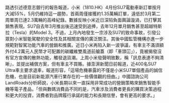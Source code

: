 路透引述德意志銀行的報告報道，小米（1810.HK）4月份SU7電動車新訂單按月大減55%，5月仍維持這一趨勢，首兩周僅接獲約1.35萬輛訂單，遠低於3月第二周單周已達2.3萬輛的高峰紀錄。數據反映小米近日深陷負面輿論漩渦，已打擊其銷售表現。SU7自去年3月推出後迅速受到追捧，去年12月單月銷售甚至超越特斯拉（Tesla）的Model 3。不過，上月內地發生一宗涉及SU7的致命事故，引發公眾對小米智能駕駛的安全性及其相關宣傳的廣泛關注。其後中國監管機構亦進一步規範對智駕功能汽車的營銷和推廣。近日小米再陷入新一波爭議，有車主不滿須額外付4.2萬元人民幣才可配置的碳纖維雙風道前艙蓋（即「車頭冚」），竟被揭發沒有官方宣傳的散熱功能，觸發退貨潮。上周小米發聲明致歉，稱「訊息表達不夠清晰」，並提出補償方案，但有車主不買賬。據澎湃新聞日前報道，近400名SU7 Ultra車主要求退車，報道形容，「這場危機暴露的不僅是小米SU7單個產品的誠信危機，也是目前新能源汽車行業存在的一些價值觀的扭曲。」中國諮詢公司LandRoads分析師說，小米長期以來一直採用非常成功的營銷策略來銷售智能手機等電子產品，「但與數碼消費品不同的是，汽車涉及消費者更長的購買決策過程和更大的投資，消費者對品牌履行承諾的能力和長期信譽，會有更高的要求。」